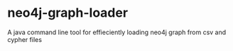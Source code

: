 # neo4j-graph-loader
A java command line tool for effieciently loading neo4j graph from csv and cypher files
